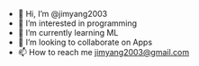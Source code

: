 - 👋 Hi, I’m @jimyang2003
- 👀 I’m interested in programming
- 🌱 I’m currently learning ML
- 💞️ I’m looking to collaborate on Apps
- 📫 How to reach me jimyang2003@gmail.com

<!---
jimyang2003/jimyang2003 is a ✨ special ✨ repository because its `README.md` (this file) appears on your GitHub profile.
You can click the Preview link to take a look at your changes.
--->
